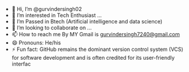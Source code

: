 - 👋 Hi, I’m @gurvindersingh02
- 👀 I’m interested in Tech Enthusiast ...
- 🌱 I’m Passed in Btech (Artificial intelligence and data science) 
- 💞️ I’m looking to collaborate on ...
- 📫 How to reach me By MY Gmail is gurvindersingh7240@gmail.com  
- 😄 Pronouns: He/his
- ⚡ Fun fact: GitHub remains the dominant version control system (VCS) for software development and is often credited for its user-friendly interfac

<!---
gurvindersingh02/gurvindersingh02 is a ✨ special ✨ repository because its `README.md` (this file) appears on your GitHub profile.
You can click the Preview link to take a look at your changes.
--->
